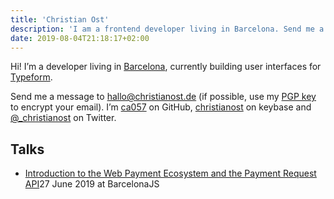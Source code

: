 ```yaml
---
title: 'Christian Ost'
description: 'I am a frontend developer living in Barcelona. Send me a message to hallo@christianost.de.'
date: 2019-08-04T21:18:17+02:00
---
```


Hi! I’m a developer living in [Barcelona](https://en.wikipedia.org/wiki/Barcelona), currently building user interfaces for [Typeform](https://typeform.com).

Send me a message to [hallo@christianost.de](mailto:hallo@christianost.de) (if possible, use my [PGP key](http://pool.sks-keyservers.net/pks/lookup?op=get&search=0x41980624AEC84355) to encrypt your email). I’m [ca057](https://github.com/ca057) on GitHub, [christianost](https://keybase.io/christianost) on keybase and [@\_christianost](https://twitter.com/_christianost) on Twitter.

## Talks

- [Introduction to the Web Payment Ecosystem and the Payment Request API](/talks/2019-06-27_bcn-js_web-payment-ecosystem.pdf)<span>27 June 2019 at BarcelonaJS</span>
